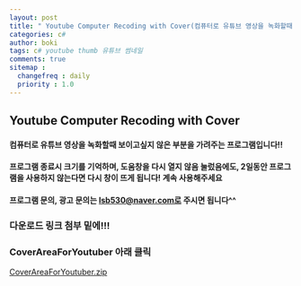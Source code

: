 ```yaml
---
layout: post
title: " Youtube Computer Recoding with Cover(컴퓨터로 유튜브 영상을 녹화할때 보이고싶지 않은 부분을 가려주는 프로그램) "
categories: c#
author: boki
tags: c# youtube thumb 유튜브 썸네일
comments: true
sitemap :
  changefreq : daily
  priority : 1.0
---
```


## Youtube Computer Recoding with Cover

#### 컴퓨터로 유튜브 영상을 녹화할때 보이고싶지 않은 부분을 가려주는 프로그램입니다!!
#### 프로그램 종료시 크기를 기억하며, 도움창을 다시 열지 않음 눌렀음에도, 2일동안 프로그램을 사용하지 않는다면 다시 창이 뜨게 됩니다! 계속 사용해주세요
#### 프로그램 문의, 광고 문의는 lsb530@naver.com로 주시면 됩니다^^
### 다운로드 링크 첨부 밑에!!!

### CoverAreaForYoutuber 아래 클릭
[CoverAreaForYoutuber.zip](https://github.com/lsb530/lsb530.github.io/files/4588701/CoverAreaForYoutuber.zip)